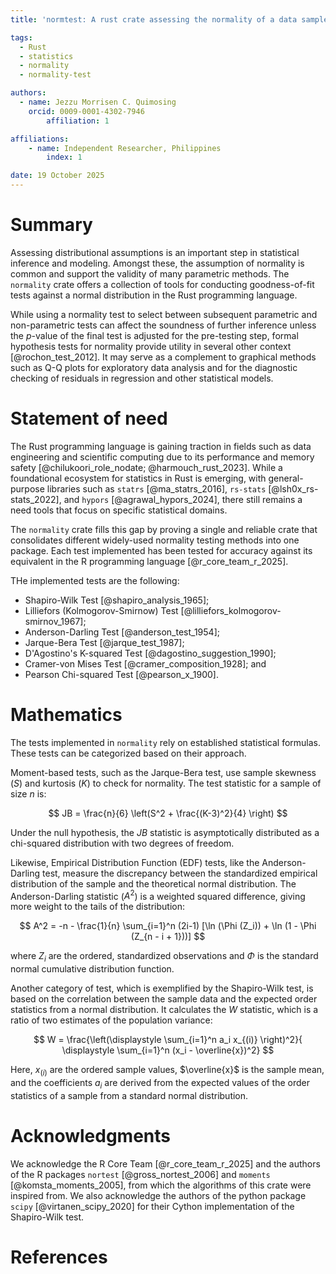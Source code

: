 ```yaml
---
title: 'normtest: A rust crate assessing the normality of a data sample'

tags:
  - Rust
  - statistics
  - normality
  - normality-test

authors:
  - name: Jezzu Morrisen C. Quimosing
    orcid: 0009-0001-4302-7946
		affiliation: 1

affiliations:
	- name: Independent Researcher, Philippines
		index: 1

date: 19 October 2025
---
```


# Summary
Assessing distributional assumptions is an important step in statistical inference and modeling. Amongst these, the assumption of normality is common and support the validity of many parametric methods. The `normality` crate offers a collection of tools for conducting goodness-of-fit tests against a normal distribution in the Rust programming language.

While using a normality test to select between subsequent parametric and non-parametric tests can affect the soundness of further inference unless the $p$-value of the final test is adjusted for the pre-testing step, formal hypothesis tests for normality provide utility in several other context [@rochon_test_2012]. It may serve as a complement to graphical methods such as Q-Q plots for exploratory data analysis and for the diagnostic checking of residuals in regression and other statistical models.

# Statement of need
The Rust programming language is gaining traction in fields such as data engineering and scientific computing due to its performance and memory safety [@chilukoori_role_nodate; @harmouch_rust_2023]. While a foundational ecosystem for statistics in Rust is emerging, with general-purpose libraries such as `statrs` [@ma_statrs_2016], `rs-stats` [@lsh0x_rs-stats_2022], and `hypors` [@agrawal_hypors_2024], there still remains a need tools that focus on specific statistical domains.

The `normality` crate fills this gap by proving a single and reliable crate that consolidates different widely-used normality testing methods into one package. Each test implemented has been tested for accuracy against its equivalent in the R programming language [@r_core_team_r_2025].

THe implemented tests are the following:
- Shapiro-Wilk Test [@shapiro_analysis_1965];
- Lilliefors (Kolmogorov-Smirnow) Test [@lilliefors_kolmogorov-smirnov_1967];
- Anderson-Darling Test [@anderson_test_1954];
- Jarque-Bera Test [@jarque_test_1987];
- D'Agostino's K-squared Test [@dagostino_suggestion_1990];
- Cramer-von Mises Test [@cramer_composition_1928]; and
- Pearson Chi-squared Test [@pearson_x_1900].

# Mathematics
The tests implemented in `normality` rely on established statistical formulas. These tests can be categorized based on their approach.

Moment-based tests, such as the Jarque-Bera test, use sample skewness ($S$) and kurtosis ($K$) to check for normality. The test statistic for a sample of size $n$ is:

$$ JB = \frac{n}{6} \left(S^2 + \frac{(K-3)^2}{4}  \right) $$

Under the null hypothesis, the $JB$ statistic is asymptotically distributed as a chi-squared distribution with two degrees of freedom.

Likewise, Empirical Distribution Function (EDF) tests, like the Anderson-Darling test, measure the discrepancy between the standardized empirical distribution of the sample and the theoretical normal distribution. The Anderson-Darling statistic ($A^2$) is a weighted squared difference, giving more weight to the tails of the distribution:

$$ A^2 = -n - \frac{1}{n} \sum_{i=1}^n (2i-1) [\ln (\Phi (Z_i)) + \ln (1 - \Phi (Z_{n - i + 1}))] $$

where $Z_i$ are the ordered, standardized observations and $\Phi$ is the standard normal cumulative distribution function.

Another category of test, which is exemplified by the Shapiro-Wilk test, is based on the correlation between the sample data and the expected order statistics from a normal distribution. It calculates the $W$ statistic, which is a ratio of two estimates of the population variance:

$$ W = \frac{\left(\displaystyle \sum_{i=1}^n a_i x_{(i)} \right)^2}{ \displaystyle \sum_{i=1}^n (x_i - \overline{x})^2} $$

Here, $x_{(i)}$ are the ordered sample values, $\overline{x}$ is the sample mean, and the coefficients $a_i$ are derived from the expected values of the order statistics of a sample from a standard normal distribution.

# Acknowledgments
We acknowledge the R Core Team [@r_core_team_r_2025] and the authors of the R packages `nortest` [@gross_nortest_2006] and `moments` [@komsta_moments_2005], from which the algorithms of this crate were inspired from. We also acknowledge the authors of the python package `scipy` [@virtanen_scipy_2020] for their Cython implementation of the Shapiro-Wilk test.

# References
